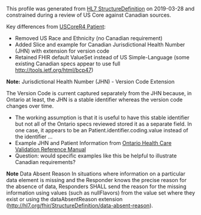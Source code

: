 <!--- Text entered into this file will appear at the top of the profiles page before the Formal Views of the profile content. -->

This profile was generated from [HL7 StructureDefinition](https://www.hl7.org/fhir/patient.profile.json) on 2019-03-28 and constrained during a review of US Core against Canadian sources.

Key differences from [USCoreR4 Patient](https://build.fhir.org/ig/HL7/US-Core-R4/StructureDefinition-us-core-patient.html):

- Removed US Race and Ethnicity (no Canadian requirement)
- Added Slice and example for Canadian Jurisdictional Health Number (JHN) with extension for version code
- Retained FHIR default ValueSet instead of US Simple-Language (some existing Canadian specs appear to use full http://tools.ietf.org/html/bcp47)

**Note:** Jurisdictional Health Number (JHN) - Version Code Extension

The Version Code is current captured separately from the JHN because, in Ontario at least, the JHN is a stable identifier whereas the version code changes over time.  

- The working assumption is that it is useful to have this stable identifier but not all of the Ontario specs reviewed stored it as a separate field.  In one case, it appears to be an Patient.identifier.coding.value instead of the identifier ...
- Example JHN and Patient Information from [Ontario Health Care Validation Reference Manual](http://www.health.gov.on.ca/english/providers/pub/ohip/ohipvalid_manual/ohipvalid_manual.pdf)
- Question: would specific examples like this be helpful to illustrate Canadian requirements?

**Note** Data Absent Reason
In situations where information on a particular data element is missing and the Responder knows the precise reason for the absence of data, Responders SHALL send the reason for the missing information using values (such as nullFlavors) from the value set where they exist or using the dataAbsentReason extension (http://hl7.org/fhir/StructureDefinition/data-absent-reason).
